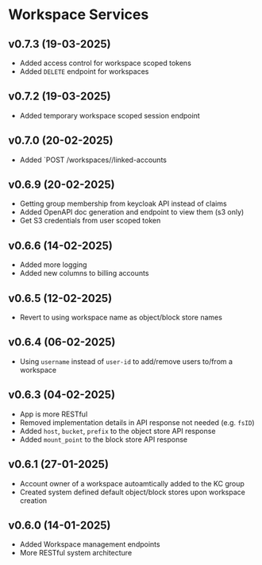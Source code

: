 # Workspace Services

## v0.7.3 (19-03-2025)

- Added access control for workspace scoped tokens
- Added `DELETE` endpoint for workspaces

## v0.7.2 (19-03-2025)

- Added temporary workspace scoped session endpoint

## v0.7.0 (20-02-2025)

- Added `POST /workspaces/<workspace>/linked-accounts

## v0.6.9 (20-02-2025)

- Getting group membership from keycloak API instead of claims
- Added OpenAPI doc generation and endpoint to view them (s3 only)
- Get S3 credentials from user scoped token

## v0.6.6 (14-02-2025)

- Added more logging
- Added new columns to billing accounts

## v0.6.5 (12-02-2025)

- Revert to using workspace name as object/block store names

## v0.6.4 (06-02-2025)

- Using `username` instead of `user-id` to add/remove users to/from a workspace

## v0.6.3 (04-02-2025)

- App is more RESTful
- Removed implementation details in API response not needed (e.g. `fsID`)
- Added `host`, `bucket`, `prefix` to the object store API response
- Added `mount_point` to the block store API response

## v0.6.1 (27-01-2025)

- Account owner of a workspace autoamtically added to the KC group
- Created system defined default object/block stores upon workspace creation

## v0.6.0 (14-01-2025)

- Added Workspace management endpoints
- More RESTful system architecture

